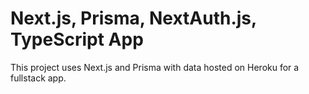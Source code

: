 # Next.js, Prisma, NextAuth.js, TypeScript App

This project uses Next.js and Prisma with data hosted on Heroku for a fullstack app.

<!-- Things to do:

Might want to give a small markdown legend i.e bold or italics
Real time preview / Side by side?
Experiment with margins -
make it a max of 4"
posts = create at, update at, published at Published at ? date published at is null == not published email verified at? (instead of a boolean) emailVerified vs emailVerifiedAt

image vs avatar url (Two hard Things)[https://martinfowler.com/bliki/TwoHardThings.html]

what happens

/profile/username - how do you see your posts

post could have the category or kind and you could have a list of options - and the list of options could be employement, publication, article,

user should have attribute called bio, short name and let them fill in their bio in markdown as well

payment gateway with stripe

images - upload (upload and host)[https://github.com/vercel/examples/tree/main/solutions/aws-s3-image-upload]

in the post let them link to the publication (post.url)

select article, then input url

use the media tags to pull in title, description

easier to create new articles

do public github repos pull in

one table is just called article
one table is called projects?

Might want to give a small markdown legend i.e bold or italics
Real time preview / Side by side?
Experiment with margins -
make it a max of 4"
 -->
